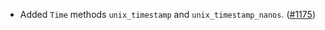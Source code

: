 - Added `Time` methods `unix_timestamp` and `unix_timestamp_nanos`.
  ([#1175](https://github.com/informalsystems/tendermint-rs/issues/1175))